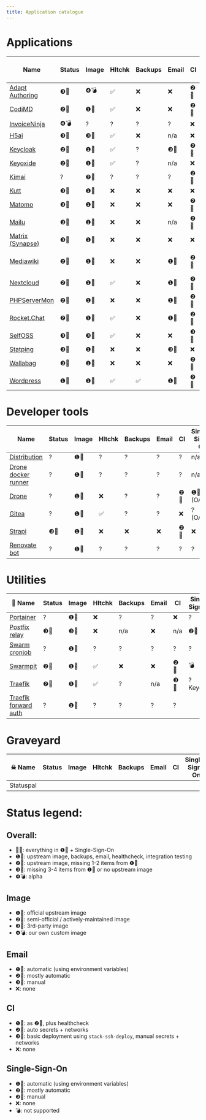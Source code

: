 ```yaml
---
title: Application catalogue
---
```


# Applications

| **Name**           | **Status** | **Image** | **Hltchk** | **Backups** | **Email** | **CI** | **Single-Sign-On** |
| ------------------ | ---------- | --------- | ---------- | ----------- | --------- | ------ | ------------------ |
| [Adapt Authoring]  | ❸🍎        | ❹💣       | ✅         | ❌          | ❌        | ❷💛    | ❌                 |
| [CodiMD]           | ❷💛        | ❶💚       | ✅         | ❌          | ❌        | ❷💛    | ❶💚 (OAuth)        |
| [InvoiceNinja]     | ❹💣        | ?         | ?          | ?           | ?         | ❌     | ?                  |
| [H5ai]             | ❸🍎        | ❸🍎       | ✅         | ❌          | n/a       | ❌     | ❌                 |
| [Keycloak]         | ❷💛        | ❶💚       | ✅         | ?           | ❸🍎       | ❷💛    | n/a                |
| [Keyoxide]         | ❷💛        | ❶💚       | ✅         | ?           | n/a       | ❌     | n/a                |
| [Kimai]            | ?          | ❷💛       | ?          | ?           | ?         | ❷💛    | 💣                 |
| [Kutt]             | ❸🍎        | ❶💚       | ❌         | ❌          | ❌        | ❌     | ❌                 |
| [Matomo]           | ❸🍎        | ❶💚       | ❌         | ❌          | ❌        | ❷💛    | ❌                 |
| [Mailu]            | ❸🍎        | ❶💚       | ❌         | ❌          | n/a       | ❷💛    | ❌                 |
| [Matrix (Synapse)] | ❸🍎        | ❶💚       | ❌         | ❌          | ❌        | ❌     | ❌                 |
| [Mediawiki]        | ❷💛        | ❶💚       | ❌         | ❌          | ❶💚       | ❷💛    | ❷💛 (SAML, OAuth)  |
| [Nextcloud]        | ❷💛        | ❶💚       | ✅         | ❌          | ❶💚       | ❷💛    | ❸🍎 (OAuth)        |
| [PHPServerMon]     | ❷💛        | ❶💚       | ❌         | ❌          | ❶💚       | ❷💛    |
| [Rocket.Chat]      | ❷💛        | ❶💚       | ✅         | ❌          | ❶💚       | ❷💛    | ❶💚 (OAuth)        |
| [SelfOSS]          | ❸🍎        | ❸🍎       | ✅         | ❌          | ❌        | ❸🍎    | 💣                 |
| [Statping]         | ❸🍎        | ❶💚       | ❌         | ❌          | ❸🍎       | ❌     | ❌                 |
| [Wallabag]         | ❸🍎        | ❶💚       | ❌         | ❌          | ❌        | ❷💛    | ❌                 |
| [Wordpress]        | ❶💚        | ❶💚       | ✅         | ✅          | ❶💚       | ❷💛    | ❌                 |

[adapt authoring]: https://git.autonomic.zone/coop-cloud/adapt_authoring
[codimd]: https://git.autonomic.zone/coop-cloud/codimd
[invoiceninja]: https://git.autonomic.zone/coop-cloud/invoiceninja
[h5ai]: https://git.autonomic.zone/coop-cloud/h5ai
[keycloak]: https://git.autonomic.zone/coop-cloud/keycloak
[keyoxide]: https://git.autonomic.zone/coop-cloud/keyoxide
[kimai]: https://git.autonomic.zone/coop-cloud/kimai
[kutt]: https://git.autonomic.zone/coop-cloud/kutt
[matomo]: https://git.autonomic.zone/coop-cloud/matomo
[mailu]: https://git.autonomic.zone/coop-cloud/mailu
[matrix (synapse)]: https://git.autonomic.zone/coop-cloud/matrix-synapse
[mediawiki]: https://git.autonomic.zone/coop-cloud/mediawiki
[nextcloud]: https://git.autonomic.zone/coop-cloud/nextcloud
[phpservermon]: https://git.autonomic.zone/coop-cloud/phpservermon
[rocket.chat]: https://git.autonomic.zone/coop-cloud/rocketchat
[selfoss]: https://git.autonomic.zone/coop-cloud/selfoss
[statping]: https://git.autonomic.zone/coop-cloud/statping
[wallabag]: https://git.autonomic.zone/coop-cloud/wallabag
[wordpress]: https://git.autonomic.zone/coop-cloud/wordpress

# Developer tools

| **Name**              | **Status** | **Image** | **Hltchk** | **Backups** | **Email** | **CI** | **Single-Sign-On** |
| --------------------- | ---------- | --------- | ---------- | ----------- | --------- | ------ | ------------------ |
| [Distribution]        | ?          | ❶💚       | ?          | ?           | ?         | ?      | n/a                |
| [Drone docker runner] | ?          | ❶💚       | ?          | ?           | ?         | ?      | n/a                |
| [Drone]               | ?          | ❶💚       | ❌         | ?           | ?         | ❷💛    | ❶💚 (OAuth)        |
| [Gitea]               | ?          | ❶💚       | ✅         | ?           | ?         | ❌     | ? (OAuth)          |
| [Strapi]              | ❸🍎        | ❶💚       | ❌         | ❌          | ❌        | ❷💛    | ❌                 |
| [Renovate bot]        | ?          | ❶💚       | ?          | ?           | ?         | ?      | ?                  |

[distribution]: https://git.autonomic.zone/coop-cloud/distribution
[drone docker runner]: https://git.autonomic.zone/coop-cloud/drone-docker-runner
[drone]: https://git.autonomic.zone/coop-cloud/drone
[gitea]: https://git.autonomic.zone/coop-cloud/gitea
[strapi]: https://git.autonomic.zone/coop-cloud/strapi
[renovate bot]: https://git.autonomic.zone/coop-cloud/renovate

# Utilities

| 🔧 **Name**            | **Status** | **Image** | **Hltchk** | **Backups** | **Email** | **CI** | **Single-Sign-On** |
| ---------------------- | ---------- | --------- | ---------- | ----------- | --------- | ------ | ------------------ |
| [Portainer]            | ?          | ❶💚       | ❌         | ?           | ?         | ❌     | ?                  |
| [Postfix relay]        | ❸🍎        | ❸🍎       | ❌         | n/a         | ❌        | n/a    | ❷💛                | n/a |
| [Swarm cronjob]        | ?          | ❶💚       | ?          | ?           | ?         | ?      | ?                  |
| [Swarmpit]             | ❷💛        | ❶💚       | ✅         | ❌          | ❌        | ❷💛    | 💣                 |
| [Traefik]              | ❷💛        | ❶💚       | ✅         | ?           | n/a       | ❸🍎    | ? Keycloak         |
| [Traefik forward auth] | ?          | ❶💚       | ?          | ?           | ?         | ?      |

[portainer]: https://git.autonomic.zone/coop-cloud/portainer
[postfix relay]: https://git.autonomic.zone/coop-cloud/postfix-relay
[swarm cronjob]: https://git.autonomic.zone/coop-cloud/swarm-cronjob
[swarmpit]: https://git.autonomic.zone/coop-cloud/swarmpit
[traefik]: https://git.autonomic.zone/coop-cloud/traefik
[traefik forward auth]: https://git.autonomic.zone/coop-cloud/traefik-forward-auth

# Graveyard

| ☠ **Name** | **Status** | **Image** | **Hltchk** | **Backups** | **Email** | **CI** | **Single-Sign-On** |
| ---------- | ---------- | --------- | ---------- | ----------- | --------- | ------ | ------------------ |
| Statuspal  |

[statuspal]: https://git.autonomic.zone/coop-cloud/statuspal

# Status legend:

## Overall:

- 🌈🌈: everything in ❶💚 + Single-Sign-On
- ❶💚: upstream image, backups, email, healthcheck, integration testing
- ❷💛: upstream image, missing 1-2 items from ❶💚
- ❸🍎: missing 3-4 items from ❶💚 or no upstream image
- ❹💣: alpha

## Image

- ❶💚: official upstream image
- ❷💛: semi-official / actively-maintained image
- ❸🍎: 3rd-party image
- ❹💣: our own custom image

## Email

- ❶💚: automatic (using environment variables)
- ❷💛: mostly automatic
- ❸🍎: manual
- ❌: none

## CI

- ❶💚: as ❷💛, plus healthcheck
- ❷💛: auto secrets + networks
- ❸🍎: basic deployment using `stack-ssh-deploy`, manual secrets + networks
- ❌: none

## Single-Sign-On

- ❶💚: automatic (using environment variables)
- ❷💛: mostly automatic
- ❸🍎: manual
- ❌: none
- 💣: not supported
